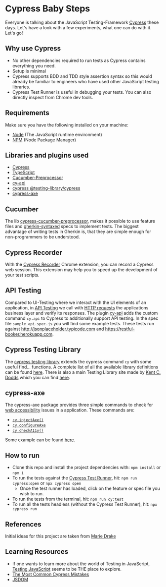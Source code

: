 # Cypress Baby Steps

Everyone is talking about the JavaScript Testing-Framework [Cypress](https://www.cypress.io/) these days.
Let's have a look with a few experiments, what one can do with it. Let's go!

## Why use Cypress
- No other dependencies required to run tests as Cypress contains everything you need.
- Setup is minimal
- Cypress supports BDD and TDD style assertion syntax so this would already be familiar to engineers who have used other JavaScript testing libraries.
- Cypress Test Runner is useful in debugging your tests. You can also directly inspect from Chrome dev tools.  

## Requirements
Make sure you have the following installed on your machine:

- [Node](https://nodejs.org) (The JavaScript runtime environment)
- [NPM](https://nodejs.org/en/knowledge/getting-started/npm/what-is-npm/) (Node Package Manager)

## Libraries and plugins used
- [Cypress](https://www.cypress.io/)
- [TypeScript](https://docs.cypress.io/guides/tooling/typescript-support.html#Install-TypeScript)
- [Cucumber-Preprocessor](https://github.com/TheBrainFamily/cypress-cucumber-preprocessor)
- [cy-api](https://github.com/bahmutov/cy-api)
- [cypress @testing-library/cypress](https://testing-library.com/docs/cypress-testing-library/intro)
- [cypress-axe](https://github.com/avanslaars/cypress-axe)

## Cucumber
The lib [cypress-cucumber-preprocessor](https://github.com/TheBrainFamily/cypress-cucumber-preprocessor), makes it possible
to use feature files and [gherkin-syntaxed](https://www.guru99.com/gherkin-test-cucumber.html) specs to implement tests.
The biggest advantage of writing tests in Gherkin is, that they are simple enough for non-programmers to be understood.

## Cypress Recorder
With the [Cypress Recorder](http://www.cypressrecorder.com/) Chrome extension, you can record a Cypress web session.
This extension may help you to speed up the development of your test scripts.

## API Testing
Compared to UI-Testing where we interact with the UI elements of an application, in [API Testing](https://www.edureka.co/blog/what-is-api-testing)
we call with [HTTP requests](https://en.wikipedia.org/wiki/Hypertext_Transfer_Protocol) the applications business layer
and verify its responses. The plugin [cy-api](https://github.com/bahmutov/cy-api) adds the custom command `cy.api` 
to Cypress to additionally support API testing.
In the spec file ``sample_api.spec.js`` you will find some example tests. These tests run against
http://jsonplaceholder.typicode.com and https://restful-booker.herokuapp.com.

## Cypress Testing Library
The [cypress testing library](https://github.com/testing-library/cypress-testing-library) extends the cypress command ``cy`` with some useful find... functions.
A complete list of all the available library definitions can be found [here](https://github.com/DefinitelyTyped/DefinitelyTyped/blob/master/types/testing-library__cypress/index.d.ts).
There is also a main Testing Library site made by [Kent C. Dodds](https://twitter.com/kentcdodds ) which you can find [here](https://testing-library.com/).

## cypress-axe
The cypress-axe package provides three simple commands to check for [web accessibility](https://www.w3.org/WAI/fundamentals/accessibility-intro/) issues in a application.
These commands are:
- [``cy.injectAxe()``](https://github.com/avanslaars/cypress-axe#cyinjectaxe)
- [``cy.configureAxe``](https://github.com/avanslaars/cypress-axe#cyconfigureaxe)
- [``cy.checkA11y()``](https://github.com/avanslaars/cypress-axe#cychecka11y)

Some example can be found [here](https://github.com/avanslaars/cypress-axe#examples).

## How to run
* Clone this repo and install the project dependencies with:
`npm install` or `npm i`
* To run the tests against the [Cypress Test Runner](https://docs.cypress.io/guides/core-concepts/test-runner.html#Overview), hit: `npm run cypress:open` or `npx cypress open`
    * Once the test runner has loaded, click on the feature or spec file you wish to run.
* To run the tests from the terminal, hit:
`npm run cy:test`
* To run all the tests headless (without the Cypress Test Runner), hit: `npx cypress run`

## References
Initial ideas for this project are taken from [Marie Drake](https://github.com/mdcruz)

## Learning Resources
- If one wants to learn more about the world of Testing in JavaScript, [Testing JavaScript](https://testingjavascript.com/) seems to be THE
place to explore.
- [The Most Common Cypress Mistakes](https://christianlydemann.com/the-most-common-cypress-mistakes/)
- [JSDOM](https://testing-library.com/docs/dom-testing-library/intro)